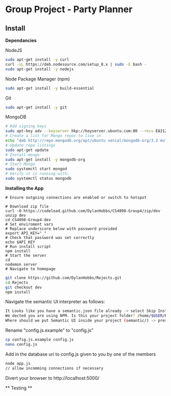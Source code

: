 # Group Project - Party Planner

## Install

**Dependancies**

NodeJS
```bash
sudo apt-get install -y curl
curl -sL https://deb.nodesource.com/setup_8.x | sudo -E bash -
sudo apt-get install -y nodejs
```
Node Package Manager (npm)
```bash
sudo apt-get install -y build-essential
```
Git
```bash
sudo apt-get install -y git
```
MongoDB
```bash
# Add signing keys
sudo apt-key adv --keyserver hkp://keyserver.ubuntu.com:80 --recv EA312927
# Create a list for Mongo repos to live in
echo "deb http://repo.mongodb.org/apt/ubuntu xenial/mongodb-org/3.2 multiverse" | sudo tee /etc/apt/sources.list.d/mongodb-org-3.2.list
# Update repo listings
sudo apt-get update
# Install mongo 
sudo apt-get install -y mongodb-org
# Start Mongo
sudo systemctl start mongod
# Verify it is running with:
sudo systemctl status mongodb
```

**Installing the App**
```
# Ensure outgoing connections are enabled or switch to hotspot

# Download zip file
curl -O https://codeload.github.com/DylanHobbs/CS4098-Group4/zip/dev
unzip dev
cd CS4098-Group4-dev
# Set enviroment vars
# Replace underscore below with password provided
export API_KEY="_"
# Check that password was set correctly
echo $API_KEY
# Run install script
npm install
# Start the server
cd
nodemon server
# Navigate to homepage
```



```bash
git clone https://github.com/DylanHobbs/Rejects.git
cd Rejects
git checkout dev
npm install
```

Navigate the semantic UI interpreter as follows:
```bash
It Looks like you have a semantic.json file already -> select Skip Install 
We dected you are using NPM. Is this your project folder? /home/$USER/Rejects -> select Yes
Where should we put Semantic UI inside your project (semantic/) -> press enter
```

Rename "config.js.example" to "config.js"
```bash
cp config.js.example config.js
nano config.js
```
Add in the database uri to config.js given to you by one of the members

```bash
node app.js 
// allow incomming connections if necessary
```

Divert your browser to http://localhost:5000/


** Testing ** 
